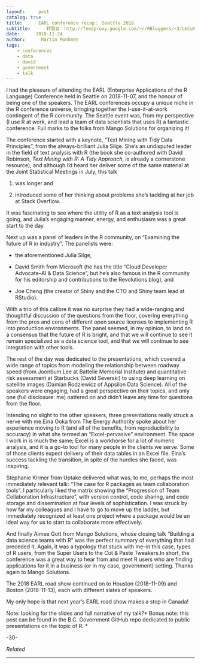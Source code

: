 ```yaml
---
layout:     post
catalog: true
title:      EARL conference recap： Seattle 2018
subtitle:      转载自：http://feedproxy.google.com/~r/RBloggers/~3/LmCuXa4_EPU/
date:      2018-11-24
author:      Martin Monkman
tags:
    - conferences
    - data
    - david
    - government
    - talk
---
```






I had the pleasure of attending the EARL (Enterprise Applications of the R Language) Conference held in Seattle on 2018-11-07, and the honour of being one of the speakers. The EARL conferences occupy a unique niche in the R conference universe, bringing together the I-use-it-at-work contingent of the R community. The Seattle event was, from my perspective (I use R at work, and lead a team of data scientists that uses R) a fantastic conference. Full marks to the folks from Mango Solutions for organizing it!

The conference started with a keynote, “Text Mining with Tidy Data Principles”, from the always-brilliant Julia Silge. She’s an undisputed leader in the field of text analysis with R (the book she co-authored with David Robinson, *Text Mining with R: A Tidy Approach*, is already a cornerstone resource), and although I’d heard her deliver some of the same material at the Joint Statistical Meetings in July, this talk

1. was longer and

1. introduced some of her thinking about problems she’s tackling at her job at Stack Overflow.


It was fascinating to see where the utility of R as a text analysis tool is going, and Julia’s engaging manner, energy, and enthusiasm was a great start to the day.

Next up was a panel of leaders in the R community, on “Examining the future of R in industry”. The panelists were:

- the aforementioned Julia Silge,

- David Smith from Microsoft (he has the title “Cloud Developer Advocate–AI & Data Science”, but he’s also famous in the R community for his editorship and contributions to the Revolutions blog), and

- Joe Cheng (the creator of Shiny and the CTO and Shiny team lead at RStudio).


With a trio of this calibre it was no surprise they had a wide-ranging and thoughtful discussion of the questions from the floor, covering everything from the pros and cons of different open source licenses to implementing R into production environments. The panel seemed, in my opinion, to land on a consensus that the future of R is bright, and that we will continue to see it remain specialized as a data science tool, and that we will continue to see integration with other tools.

The rest of the day was dedicated to the presentations, which covered a wide range of topics from modeling the relationship between roadway speed (from Joonbum Lee at Battelle Memorial Institute) and quantitative risk assessment at Starbucks (David Severski) to using deep learning on satellite images (Damian Rodziewicz of Appsilon Data Science). All of the speakers were engaging, had a great perspective on their topics, and only one (full disclosure: me) nattered on and didn’t leave any time for questions from the floor.

Intending no slight to the other speakers, three presentations really struck a nerve with me.Eina Ooka from The Energy Authority spoke about her experience moving to R (and all of the benefits, from reproducibility to accuracy) in what she termed an “Excel-pervasive” environment. The space I work in is much the same; Excel is a workhorse for a lot of numeric analysis, and it is a go-to tool for many people in the clients we serve. Some of those clients expect delivery of their data tables in an Excel file. Eina’s success tackling the transition, in spite of the hurdles she faced, was inspiring.

Stephanie Kirmer from Uptake delivered what was, to me, perhaps the most immediately relevant talk: “The case for R packages as team collaboration tools”. I particularly liked the matrix showing the “Progression of Team Collaboration Infrastructure”, with version control, code sharing, and code storage and dissemination at four levels of sophistication. I was struck by how far my colleagues and I have to go to move up the ladder, but immediately recognized at least one project where a package would be an ideal way for us to start to collaborate more effectively.

And finally Aimee Gott from Mango Solutions, whose closing talk “Building a data science teams with R” was the perfect summary of everything that had preceded it. Again, it was a typology that stuck with me–in this case, types of R users, from the Super Users to the Cut & Paste Tweakers.In short, the conference was a great way to hear from and meet R users who are finding applications for it in a business (or in my case, government) setting. Thanks again to Mango Solutions.

The 2018 EARL road show continued on to Houston (2018-11-09) and Boston (2018-11-13), each with different slates of speakers.

My only hope is that next year’s EARL road show makes a stop in Canada!

Note: looking for the slides and full narrative of my talk?* Bonus note: this post can be found in the B.C. Government GitHub repo dedicated to public presentations on the topic of R. *

-30-


*Related*








---
